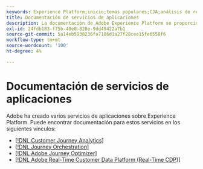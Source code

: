 ```yaml
---
keywords: Experience Platform;inicio;temas populares;CJA;análisis de recorrido;análisis de recorrido del cliente;orquestación de campaña;orquestación;recorrido del cliente;recorrido;orquestación de recorrido;capacidad;flujo de trabajo
title: Documentación de servicios de aplicaciones
description: La documentación de Adobe Experience Platform se proporciona en varios formatos, incluidas descripciones generales, tutoriales y guías para la interfaz de usuario y la API. A continuación se muestra una breve descripción de los tipos de documentación más comunes disponibles para los servicios de Experience Platform.
exl-id: 24fdb183-f75b-40e0-828e-9dd49422a7b1
source-git-commit: 5a14eb5938236fa7186d1a27f28cee15fe6558f6
workflow-type: tm+mt
source-wordcount: '100'
ht-degree: 4%

---
```


# Documentación de servicios de aplicaciones

Adobe ha creado varios servicios de aplicaciones sobre Experience Platform. Puede encontrar documentación para estos servicios en los siguientes vínculos:

* [[!DNL Customer Journey Analytics]](https://experienceleague.adobe.com/docs/customer-journey-analytics.html)
* [[!DNL Journey Orchestration]](https://experienceleague.adobe.com/docs/journey-orchestration.html)
* [[!DNL Adobe Journey Optimizer]](https://experienceleague.adobe.com/docs/journey-optimizer.html?lang=es)
* [[!DNL Adobe Real-Time Customer Data Platform (Real-Time CDP)]](../rtcdp/overview.md)
